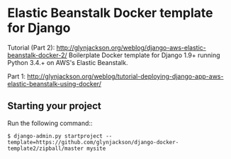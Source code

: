 
Elastic Beanstalk Docker template for Django
============================================

Tutorial (Part 2): http://glynjackson.org/weblog/django-aws-elastic-beanstalk-docker-2/
Boilerplate Docker template for Django 1.9+ running Python 3.4.+ on AWS's Elastic Beanstalk.

Part 1: http://glynjackson.org/weblog/tutorial-deploying-django-app-aws-elastic-beanstalk-using-docker/

Starting your project
---------------------

Run the following command::

    $ django-admin.py startproject --template=https://github.com/glynjackson/django-docker-template2/zipball/master mysite
    